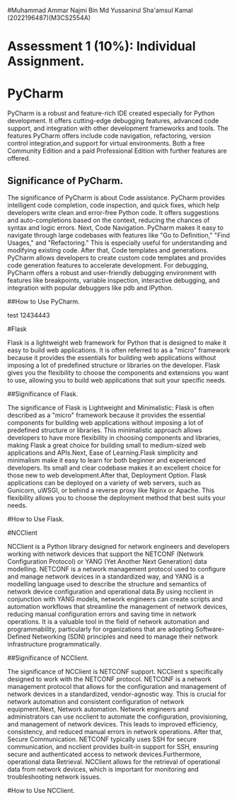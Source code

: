 #Muhammad Ammar Najmi Bin Md Yussanirul Sha'amsul Kamal (2022196487)(M3CS2554A)

# Assessment 1 (10%): Individual Assignment.



# PyCharm 
PyCharm is a robust and feature-rich IDE created especially for Python development. 
It offers cutting-edge debugging features, advanced code support, and integration 
with other development frameworks and tools. The features PyCharm offers include 
code navigation, refactoring, version control integration,and support for virtual 
environments. Both a free Community Edition and a paid Professional Edition with 
further features are offered.

## Significance of PyCharm.

The significance of PyCharm is about Code assistance. PyCharm provides intelligent 
code completion, code inspection, and quick fixes, which help developers write clean 
and error-free Python code. It offers suggestions and auto-completions based on the 
context, reducing the chances of syntax and logic errors. Next, Code Navigation. 
PyCharm makes it easy to navigate through large codebases with features like "Go to Definition," 
"Find Usages," and "Refactoring." This is especially useful for understanding and modifying existing code.
After that, Code templates and generations. PyCharm allows developers to create custom code templates and 
provides code generation features to accelerate development. For debugging, PyCharm offers a robust and 
user-friendly debugging environment with features like breakpoints, variable inspection, interactive debugging, 
and integration with popular debuggers like pdb and IPython.
 
##How to Use PyCharm.
 
 
 
 
 test 12434443
 
 
 
 
 
 
#Flask

Flask is a lightweight web framework for Python that is designed to make it easy to build web applications.
It is often referred to as a "micro" framework because it provides the essentials for building web applications 
without imposing a lot of predefined structure or libraries on the developer. Flask gives you the flexibility to choose 
the components and extensions you want to use, allowing you to build web applications that suit your specific needs.
 
##Significance of Flask.

The significance of Flask is Lightweight and Minimalistic: Flask is often described as a "micro" framework because it provides 
the essential components for building web applications without imposing a lot of predefined structure or libraries. This minimalistic
approach allows developers to have more flexibility in choosing components and libraries, making Flask a great choice for building small 
to medium-sized web applications and APIs.Next, Ease of Learning.Flask simplicity and minimalism make it easy to learn for both beginner
and experienced developers. Its small and clear codebase makes it an excellent choice for those new to web development.After that, Deployment Option.
Flask applications can be deployed on a variety of web servers, such as Gunicorn, uWSGI, or behind a reverse proxy like Nginx or Apache. This flexibility 
allows you to choose the deployment method that best suits your needs.

#How to Use Flask.












#NCClient

NCClient is a Python library designed for network engineers and developers working with network devices that support the NETCONF (Network Configuration Protocol) 
or YANG (Yet Another Next Generation) data modelling. NETCONF is a network management protocol used to configure and manage network devices in a standardized way, and 
YANG is a modelling language used to describe the structure and semantics of network device configuration and operational data.By using ncclient in conjunction with YANG models, 
network engineers can create scripts and automation workflows that streamline the management of network devices, reducing manual configuration errors and saving time in network operations. 
It is a valuable tool in the field of network automation and programmability, particularly for organizations that are adopting Software-Defined Networking (SDN) principles and 
need to manage their network infrastructure programmatically.

##Significance of NCClient.

The significance of NCClient is NETCONF support. NCClient s specifically designed to work with the NETCONF protocol. NETCONF is a network management protocol that allows for the configuration 
and management of network devices in a standardized, vendor-agnostic way. This is crucial for network automation and consistent configuration of network equipment.Next, Network automation. Network engineers 
and administrators can use ncclient to automate the configuration, provisioning, and management of network devices. This leads to improved efficiency, consistency, and reduced manual errors in network operations.
After that, Secure Communication.  NETCONF typically uses SSH for secure communication, and ncclient provides built-in support for SSH, ensuring secure and authenticated access to network devices.Furthermore, 
operational data Retrieval. NCClient allows for the retrieval of operational data from network devices, which is important for monitoring and troubleshooting network issues.

#How to Use NCClient.

